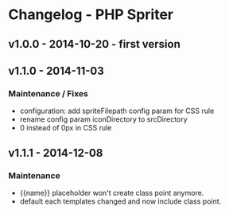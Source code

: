 # Changelog - PHP Spriter

## v1.0.0 - 2014-10-20  - first version

## v1.1.0 - 2014-11-03

### Maintenance / Fixes

* configuration: add spriteFilepath config param for CSS rule
* rename config param iconDirectory to srcDirectory
* 0 instead of 0px in CSS rule

## v1.1.1 - 2014-12-08

### Maintenance

* {{name}} placeholder won't create class point anymore.
* default each templates changed and now include class point.
